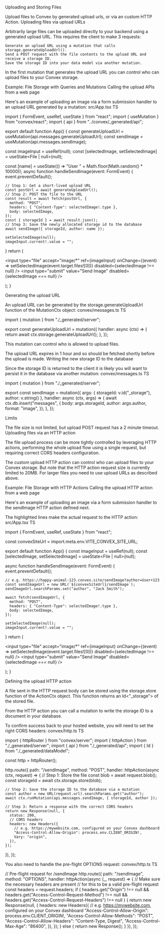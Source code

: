Uploading and Storing Files

Upload files to Convex by generated upload urls, or via an custom HTTP Action.
Uploading files via upload URLs

Arbitrarily large files can be uploaded directly to your backend using a generated upload URL. This requires the client to make 3 requests:

    Generate an upload URL using a mutation that calls storage.generateUploadUrl().
    Send a POST request with the file contents to the upload URL and receive a storage ID.
    Save the storage ID into your data model via another mutation.

In the first mutation that generates the upload URL you can control who can upload files to your Convex storage.

Example: File Storage with Queries and Mutations
Calling the upload APIs from a web page

Here's an example of uploading an image via a form submission handler to an upload URL generated by a mutation:
src/App.tsx
TS

import { FormEvent, useRef, useState } from "react";
import { useMutation } from "convex/react";
import { api } from "../convex/_generated/api";

export default function App() {
  const generateUploadUrl = useMutation(api.messages.generateUploadUrl);
  const sendImage = useMutation(api.messages.sendImage);

  const imageInput = useRef<HTMLInputElement>(null);
  const [selectedImage, setSelectedImage] = useState<File | null>(null);

  const [name] = useState(() => "User " + Math.floor(Math.random() * 10000));
  async function handleSendImage(event: FormEvent) {
    event.preventDefault();

    // Step 1: Get a short-lived upload URL
    const postUrl = await generateUploadUrl();
    // Step 2: POST the file to the URL
    const result = await fetch(postUrl, {
      method: "POST",
      headers: { "Content-Type": selectedImage!.type },
      body: selectedImage,
    });
    const { storageId } = await result.json();
    // Step 3: Save the newly allocated storage id to the database
    await sendImage({ storageId, author: name });

    setSelectedImage(null);
    imageInput.current!.value = "";
  }
  return (
    <form onSubmit={handleSendImage}>
      <input
        type="file"
        accept="image/*"
        ref={imageInput}
        onChange={(event) => setSelectedImage(event.target.files![0])}
        disabled={selectedImage !== null}
      />
      <input
        type="submit"
        value="Send Image"
        disabled={selectedImage === null}
      />
    </form>
  );
}

Generating the upload URL

An upload URL can be generated by the storage.generateUploadUrl function of the MutationCtx object:
convex/messages.ts
TS

import { mutation } from "./_generated/server";

export const generateUploadUrl = mutation({
  handler: async (ctx) => {
    return await ctx.storage.generateUploadUrl();
  },
});

This mutation can control who is allowed to upload files.

The upload URL expires in 1 hour and so should be fetched shortly before the upload is made.
Writing the new storage ID to the database

Since the storage ID is returned to the client it is likely you will want to persist it in the database via another mutation:
convex/messages.ts
TS

import { mutation } from "./_generated/server";

export const sendImage = mutation({
  args: { storageId: v.id("_storage"), author: v.string() },
  handler: async (ctx, args) => {
    await ctx.db.insert("messages", {
      body: args.storageId,
      author: args.author,
      format: "image",
    });
  },
});

Limits

The file size is not limited, but upload POST request has a 2 minute timeout.
Uploading files via an HTTP action

The file upload process can be more tightly controlled by leveraging HTTP actions, performing the whole upload flow using a single request, but requiring correct CORS headers configuration.

The custom upload HTTP action can control who can upload files to your Convex storage. But note that the HTTP action request size is currently limited to 20MB. For larger files you need to use upload URLs as described above.

Example: File Storage with HTTP Actions
Calling the upload HTTP action from a web page

Here's an example of uploading an image via a form submission handler to the sendImage HTTP action defined next.

The highlighted lines make the actual request to the HTTP action:
src/App.tsx
TS

import { FormEvent, useRef, useState } from "react";

const convexSiteUrl = import.meta.env.VITE_CONVEX_SITE_URL;

export default function App() {
  const imageInput = useRef<HTMLInputElement>(null);
  const [selectedImage, setSelectedImage] = useState<File | null>(null);

  async function handleSendImage(event: FormEvent) {
    event.preventDefault();

    // e.g. https://happy-animal-123.convex.site/sendImage?author=User+123
    const sendImageUrl = new URL(`${convexSiteUrl}/sendImage`);
    sendImageUrl.searchParams.set("author", "Jack Smith");

    await fetch(sendImageUrl, {
      method: "POST",
      headers: { "Content-Type": selectedImage!.type },
      body: selectedImage,
    });

    setSelectedImage(null);
    imageInput.current!.value = "";
  }
  return (
    <form onSubmit={handleSendImage}>
      <input
        type="file"
        accept="image/*"
        ref={imageInput}
        onChange={(event) => setSelectedImage(event.target.files![0])}
        disabled={selectedImage !== null}
      />
      <input
        type="submit"
        value="Send Image"
        disabled={selectedImage === null}
      />
    </form>
  );
}

Defining the upload HTTP action

A file sent in the HTTP request body can be stored using the storage.store function of the ActionCtx object. This function returns an Id<"_storage"> of the stored file.

From the HTTP action you can call a mutation to write the storage ID to a document in your database.

To confirm success back to your hosted website, you will need to set the right CORS headers:
convex/http.ts
TS

import { httpRouter } from "convex/server";
import { httpAction } from "./_generated/server";
import { api } from "./_generated/api";
import { Id } from "./_generated/dataModel";

const http = httpRouter();

http.route({
  path: "/sendImage",
  method: "POST",
  handler: httpAction(async (ctx, request) => {
    // Step 1: Store the file
    const blob = await request.blob();
    const storageId = await ctx.storage.store(blob);

    // Step 2: Save the storage ID to the database via a mutation
    const author = new URL(request.url).searchParams.get("author");
    await ctx.runMutation(api.messages.sendImage, { storageId, author });

    // Step 3: Return a response with the correct CORS headers
    return new Response(null, {
      status: 200,
      // CORS headers
      headers: new Headers({
        // e.g. https://mywebsite.com, configured on your Convex dashboard
        "Access-Control-Allow-Origin": process.env.CLIENT_ORIGIN!,
        Vary: "origin",
      }),
    });
  }),
});

You also need to handle the pre-flight OPTIONS request:
convex/http.ts
TS

// Pre-flight request for /sendImage
http.route({
  path: "/sendImage",
  method: "OPTIONS",
  handler: httpAction(async (_, request) => {
    // Make sure the necessary headers are present
    // for this to be a valid pre-flight request
    const headers = request.headers;
    if (
      headers.get("Origin") !== null &&
      headers.get("Access-Control-Request-Method") !== null &&
      headers.get("Access-Control-Request-Headers") !== null
    ) {
      return new Response(null, {
        headers: new Headers({
          // e.g. https://mywebsite.com, configured on your Convex dashboard
          "Access-Control-Allow-Origin": process.env.CLIENT_ORIGIN!,
          "Access-Control-Allow-Methods": "POST",
          "Access-Control-Allow-Headers": "Content-Type, Digest",
          "Access-Control-Max-Age": "86400",
        }),
      });
    } else {
      return new Response();
    }
  }),
});